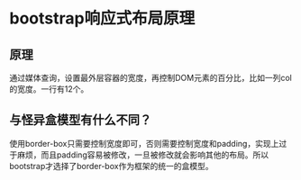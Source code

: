 # bootstrap响应式布局原理

## 原理

通过媒体查询，设置最外层容器的宽度，再控制DOM元素的百分比，比如一列col的宽度。一行有12个。

## 与怪异盒模型有什么不同？

使用border-box只需要控制宽度即可，否则需要控制宽度和padding，实现上过于麻烦，而且padding容易被修改，一旦被修改就会影响其他的布局。所以bootstrap才选择了border-box作为框架的统一的盒模型。


